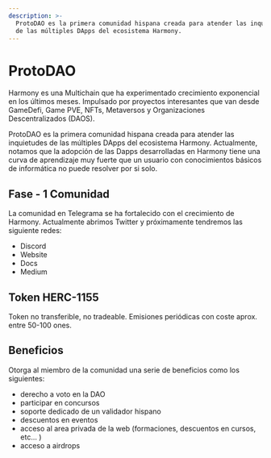 ```yaml
---
description: >-
  ProtoDAO es la primera comunidad hispana creada para atender las inquietudes
  de las múltiples DApps del ecosistema Harmony.
---
```


# ProtoDAO

Harmony es una Multichain que ha experimentado crecimiento exponencial en los últimos meses. Impulsado por proyectos interesantes que van desde GameDefi, Game PVE, NFTs, Metaversos y Organizaciones Descentralizados (DAOS).

ProtoDAO es la primera comunidad hispana creada para atender las inquietudes de las múltiples DApps del ecosistema Harmony. Actualmente, notamos que la adopción de las Dapps desarrolladas en Harmony tiene una curva de aprendizaje muy fuerte que un usuario con conocimientos básicos de informática no puede resolver por si solo.

## Fase - 1 Comunidad

La comunidad en Telegrama se ha fortalecido con el crecimiento de Harmony. Actualmente abrimos Twitter y próximamente tendremos las siguiente redes:

* Discord
* Website
* Docs
* Medium

## Token HERC-1155

Token no transferible, no tradeable. Emisiones periódicas con coste aprox. entre 50-100 ones.

## Beneficios

Otorga al miembro de la comunidad una serie de beneficios como los siguientes:

* derecho a voto en la DAO
* participar en concursos
* soporte dedicado de un validador hispano
* descuentos en eventos
* acceso al area privada de la web (formaciones, descuentos en cursos, etc... )
* acceso a airdrops
